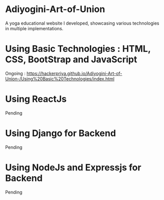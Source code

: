 # Adiyogini-Art-of-Union
  A yoga educational website I developed, showcasing various technologies in multiple implementations.
# Using Basic Technologies : HTML, CSS, BootStrap and JavaScript
  Ongoing : https://hackerpriya.github.io/Adiyogini-Art-of-Union-/Using%20Basic%20Technologies/index.html
# Using ReactJs
  Pending
# Using Django for Backend
  Pending
# Using NodeJs and Expressjs for Backend
  Pending

